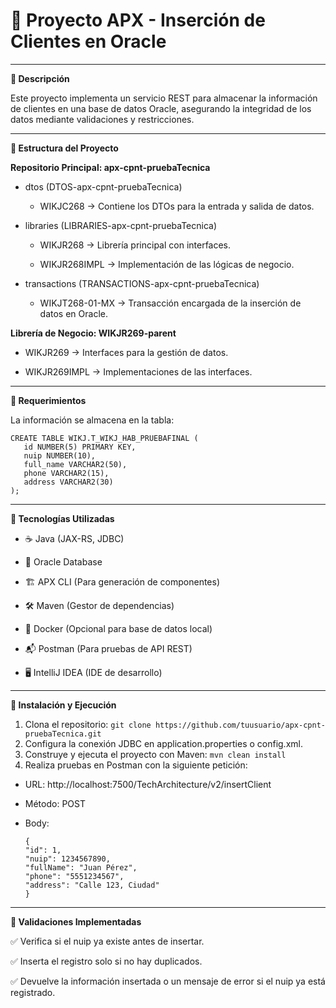 # 📌 Proyecto APX - Inserción de Clientes en Oracle
---

**🚀 Descripción**

Este proyecto implementa un servicio REST para almacenar la información de clientes en una base de datos Oracle, asegurando la integridad de los datos mediante validaciones y restricciones.

---
**📂 Estructura del Proyecto**

**Repositorio Principal: apx-cpnt-pruebaTecnica**

- dtos (DTOS-apx-cpnt-pruebaTecnica)

  - WIKJC268 → Contiene los DTOs para la entrada y salida de datos.

- libraries (LIBRARIES-apx-cpnt-pruebaTecnica)

  - WIKJR268 → Librería principal con interfaces.

  - WIKJR268IMPL → Implementación de las lógicas de negocio.

- transactions (TRANSACTIONS-apx-cpnt-pruebaTecnica)

  -  WIKJT268-01-MX → Transacción encargada de la inserción de datos en Oracle.

**Librería de Negocio: WIKJR269-parent**

- WIKJR269 → Interfaces para la gestión de datos.

- WIKJR269IMPL → Implementaciones de las interfaces.

---
**📌 Requerimientos**

La información se almacena en la tabla:

 ```
CREATE TABLE WIKJ.T_WIKJ_HAB_PRUEBAFINAL (
    id NUMBER(5) PRIMARY KEY,
    nuip NUMBER(10),
    full_name VARCHAR2(50),
    phone VARCHAR2(15),
    address VARCHAR2(30)
);
 ```
---
**🔧 Tecnologías Utilizadas**

- ☕ Java (JAX-RS, JDBC)

- 🐘 Oracle Database

- 🏗 APX CLI (Para generación de componentes)

- 🛠 Maven (Gestor de dependencias)

- 🐳 Docker (Opcional para base de datos local)

- 📬 Postman (Para pruebas de API REST)
- 🖥 IntelliJ IDEA (IDE de desarrollo)

---
**🚀 Instalación y Ejecución**

1. Clona el repositorio:
   ```git clone https://github.com/tuusuario/apx-cpnt-pruebaTecnica.git```
2. Configura la conexión JDBC en application.properties o config.xml.
3. Construye y ejecuta el proyecto con Maven:
   ```mvn clean install```
4. Realiza pruebas en Postman con la siguiente petición:
- URL: http://localhost:7500/TechArchitecture/v2/insertClient

- Método: POST

- Body:

  ```
  {
  "id": 1,
  "nuip": 1234567890,
  "fullName": "Juan Pérez",
  "phone": "5551234567",
  "address": "Calle 123, Ciudad"
  }
  ```
---
**📌 Validaciones Implementadas**

✅ Verifica si el nuip ya existe antes de insertar.

✅ Inserta el registro solo si no hay duplicados.

✅ Devuelve la información insertada o un mensaje de error si el nuip ya está registrado.










